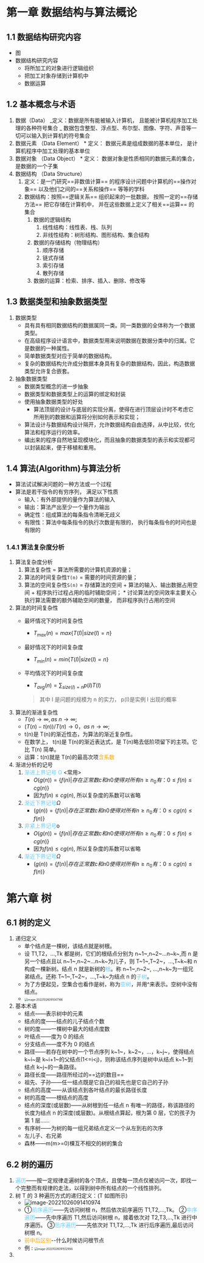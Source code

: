 # 第一章 数据结构与算法概论

## 1.1 数据结构研究内容

- 图
- 数据结构研究内容
  - 将所加工的对象进行逻辑组织
  - 把加工对象存储到计算机中
  - 数据运算

## 1.2 基本概念与术语

1. 数据（Data）
   _定义：数据是所有能被输入计算机， 且能被计算机程序加工处理的各种符号集合
   _ 数据包含整型、浮点型、布尔型、图像、字符、声音等一切可以输入到计算机的符号集合
2. 数据元素 （Data Element） \* 定义： 数据元素是组成数据的基本单位， 是计算机程序中加工处理的基本单位
3. 数据对象 （Data Object） \* 定义： 数据对象是性质相同的数据元素的集合， 是数据的一个子集
4. 数据结构 （Data Structure）
   1. 定义：是一门研究==非数值计算== 的程序设计问题中计算机的==操作对象== 以及他们之间的==关系和操作== 等等的学科
   2. 数据结构：按照==逻辑关系== 组织起来的一批数据， 按照一定的==存储方法== 把它存储在计算机中， 并在这些数据上定义了相关==运算== 的集合
      1. 数据的逻辑结构
         1. 线性结构：线性表、栈、队列
         2. 非线性结构：树形结构、图形结构、集合结构
      2. 数据的存储结构（物理结构）
         1. 顺序存储
         2. 链式存储
         3. 索引存储
         4. 散列存储
      3. 数据的运算：检索、排序、插入、删除、修改等

## 1.3 数据类型和抽象数据类型

1. 数据类型
   - 具有具有相同数据结构的数据属同一类。同一类数据的全体称为一个数据类型。
   - 在高级程序设计语言中，数据类型用来说明数据在数据分类中的归属。它是数据的一种属性。
   - 简单数据类型对应于简单的数据结构。
   - 复杂的数据结构允许成分数据本身具有复杂的数据结构，因此，构造数据类型允许复合嵌套。
2. 抽象数据类型
   - 数据类型概念的进一步抽象
   - 数据类型和数据类型上的运算的绑定和封装
   - 使用抽象数据类型的好处
     - 算法顶层的设计与底层的实现分离，使得在进行顶层设计时不考虑它所用到的数据和运算将分别如何表示和实现；
   - 算法设计与数据结构设计隔开，允许数据结构自由选择，从中比较，优化算法和程序运行的效率。
   - 编出来的程序自然地呈现模块化，而且抽象的数据类型的表示和实现都可以封装起来，便于移植和重用。

## 1.4 算法(Algorithm)与算法分析

- 算法试试解决问题的一种方法或一个过程
- 算法是若干指令的有穷序列， 满足以下性质
  - 输入：有外部提供的量作为算法的输入
  - 输出：算法产出至少一个量作为输出
  - 确定性：组成算法的每条指令清晰无歧义
  - 有限性：算法中每条指令的执行次数是有限的， 执行每条指令的时间也是有限的

### 1.4.1 算法复杂度分析

1. 算法复杂度分析
   1. 算法复杂性 = 算法所需要的计算机资源的量；
   2. 算法的时间复杂性`T(n)` = 需要的时间资源的量；
   3. 算法的空间复杂性`S(n)` = 存储算法的空间 + 算法的输入、输出数据占用空间 + 程序执行过程占用的临时辅助空间； \* 讨论算法的空间效率主要关心执行算法需要的额外辅助空间的数量， 而非程序执行占用的空间
2. 算法的时间复杂性
   - 最坏情况下的时间复杂性
     - $T_{max}(n) = max\{ T(I) | size(I)=n\}$
   - 最好情况下的时间复杂度
     - $T_{min}(n) = min\{ T(I) | size(I)=n\}$
   - 平均情况下的时间复杂度

     - $T_{avg}(n) = \sum_{size(I)=n}p(I)T(I)$

     > 其中 I 是问题的规模为 n 的实力， p(I)是实例 I 出现的概率
3. 算法的渐进复杂性
   - $T(n) \rightarrow\infty, as\ n\rightarrow\infty;$
   - $(T(n) - t(n) )/ T(n) \rightarrow 0 ，as \ n\rightarrow\infty;$
   - t(n)是 T(n)的渐近性态，为算法的渐近复杂性。
   - 在数学上， t(n)是 T(n)的渐近表达式，是 T(n)略去低阶项留下的主项。它比 T(n) 简单。
   - 运算：t(n)就是 T(n)的最高次项<font color=orange>含系数</font>
4. 渐进分析的记号
   1. <font color=#66ccff>渐进上界记号 O</font> <常用>
      - $O(g(n)) = \{ f(n) | 存在正常数c和n0使得对所有n\ge n_0有： 0 \le f(n) \le cg(n) \}$
      - 因为$f(n) \le cg(n)$, 所以复杂度的系数可以省略
   2. <font color=#66ccff>渐近下界记号</font>$\Omega$
      - $(g(n)) = \{ f(n) | 存在正常数c和n0使得对所有n \ge n_0有： 0 \le cg(n) \le f(n) \}$
   3. <font color=#66ccff>非紧上界记号</font>o
      - $O(g(n)) = \{ f(n) | 存在正常数c和n0使得对所有n\ge n_0有： 0 \le f(n) \le cg(n) \}$
      - 因为$f(n) \le cg(n)$, 所以复杂度的系数可以省略
   4. <font color=#66ccff>渐近下界记号</font>$\Omega$
      - $(g(n)) = \{ f(n) | 存在正常数c和n0使得对所有n \ge n_0有： 0 \le cg(n) \le f(n) \}$

# 第六章 树

## 6.1 树的定义

1. 递归定义
   - 单个结点是一棵树，该结点就是树根。
   - 设 T1,T2，…,Tk 都是树，它们的根结点分别为 n~1~,n~2~…n~k~,而 n 是另一个结点且以 n~1~,n~2~…n~k~为儿子，则 T~1~,T~2~，…,T~k~和 n 构成一棵新树。结点 n 就是新树的<font color='#66ccff'>根</font>。称 n~1~,n~2~, …,n~k~为一组兄弟结点。还称 T~1~,T~2~，…,T~k~为结点 n 的<font color='#66ccff'>子树</font>。
   - 为了方便起见，空集合也看作是树，称为<font color='#66ccff'>空树</font>，并用^来表示。空树中没有结点。
   - <img src="数据结构.assets/image-20221026091047166.png" alt="image-20221026091047166" style="zoom:50%;" />
2. 基本术语
   - 结点——表示树中的元素
   - 结点的度——结点的儿子结点个数
   - 树的度——一棵树中最大的结点度数
   - 叶结点——度为 0 的结点
   - 分支结点——度不为 0 的结点
   - 路径——若存在树中的一个节点序列 k~1~，k~2~，…，k~j~，使得结点 k~i~是 k~i+1~的父结点(1<=i<j)，则称该结点序列是树中从结点 k~1~到结点 k~j~的一条路径。
   - 路径长度——路径所经过的==边的数目==
   - 祖先、子孙——任一结点既是它自己的祖先也是它自己的子孙
   - 结点的高度——从该结点到各叶结点的最长路径长度
   - 树的高度——根结点的高度
   - 结点的深度(或层数)——从树根到任一结点 n 有唯一的路径，称该路径的长度为结点 n 的深度(或层数)。从根结点算起，根为第 0 层，它的孩子为第 1 层……
   - 有序树——为树的每一组兄弟结点定义一个从左到右的次序
   - 左儿子、右兄弟
   - 森林——m(m>=0)棵互不相交的树的集合

## 6.2 树的遍历

1. <font color='#66ccff'>遍历</font>——按一定规律走遍树的各个顶点，且使每一顶点仅被访问一次，即找一个完整而有规律的走法，以得到树中所有结点的一个线性排列。
2. 树 T 的 3 种遍历方式的递归定义：(T 如图所示)
   - ![image-20221026091410974](数据结构.assets/image-20221026091410974.png)
   - ①<font color='#66ccff'>前序遍历</font>——先访问树根 n，然后依次前序遍历 T1,T2,…,Tk。
     ②<font color='#66ccff'>中序遍历</font>——先中序遍历 T1,然后访问树根 n，接着依次对 T2,T3,…,Tk 进行中序遍历。
     ③<font color='#66ccff'>后序遍历</font>——先依次对 T1,T2,…,Tk 进行后序遍历,最后访问树根 n。
   - <font color='orange'>前中后区别</font>--什么时候访问根节点
   - 例 : <img src="数据结构.assets/image-20221026091512994.png" alt="image-20221026091512994" style="zoom:50%;" />
3.
